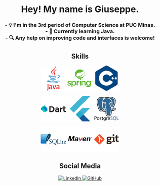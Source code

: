 <h1 align="center">Hey! My name is Giuseppe.</h1>

<h3 align="center">
  - 💡 I'm in the 3rd period of Computer Science at PUC Minas.<br>
  - 📜 Currently learning Java.<br>
  - 🔍 Any help on improving code and interfaces is welcome!<br>
</h3>

<h2 align="center">Skills</h2>
<p align="center">
  <img src="https://github.com/devicons/devicon/blob/master/icons/java/java-original-wordmark.svg" alt="Java" width="80" height="80">
  <img src="https://github.com/devicons/devicon/blob/master/icons/spring/spring-original-wordmark.svg" alt="SpringBoot" width="80" height="80">
  <img src="https://github.com/devicons/devicon/blob/master/icons/cplusplus/cplusplus-plain.svg" alt="C++" width="80" height="80">
</p>
<p align="center">
  <img src="https://github.com/devicons/devicon/blob/master/icons/dart/dart-original-wordmark.svg" alt="Dart" width="80" height="80">
  <img src="https://github.com/devicons/devicon/blob/master/icons/flutter/flutter-original.svg" alt="Flutter" width="80" height="80">
  <img src="https://github.com/devicons/devicon/blob/master/icons/postgresql/postgresql-original-wordmark.svg" alt="PostgreSQL" width="80" height="80">
</p>
<p align="center">
  <img src="https://github.com/devicons/devicon/blob/master/icons/sqlite/sqlite-original-wordmark.svg" alt="SQLite" width="80" height="80">
  <img src="https://github.com/devicons/devicon/blob/master/icons/maven/maven-original-wordmark.svg" alt="Maven" width="80" height="80">
  <img src="https://github.com/devicons/devicon/blob/master/icons/git/git-original-wordmark.svg" alt="Git" width="80" height="80">
</p>

<h2 align="center">Social Media</h2>
<p align="center">
  <a href="https://www.linkedin.com/in/giuseppecordeiro/" target="_blank">
    <img src="https://img.shields.io/badge/LinkedIn-0077B5?style=for-the-badge&logo=linkedin&logoColor=white" alt="LinkedIn">
  </a>
  <a href="https://github.com/giusfds" target="_blank">
    <img src="https://img.shields.io/badge/GitHub-181717?style=for-the-badge&logo=github&logoColor=white" alt="GitHub">
  </a>
</p>
